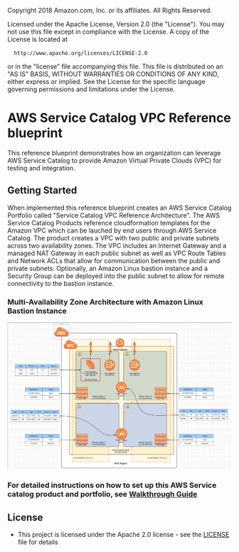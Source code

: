 Copyright 2018 Amazon.com, Inc. or its affiliates. All Rights Reserved.
  
  Licensed under the Apache License, Version 2.0 (the "License").
  You may not use this file except in compliance with the License.
  A copy of the License is located at
  
      http://www.apache.org/licenses/LICENSE-2.0
  
  or in the "license" file accompanying this file. This file is distributed 
  on an "AS IS" BASIS, WITHOUT WARRANTIES OR CONDITIONS OF ANY KIND, either 
  express or implied. See the License for the specific language governing 
  permissions and limitations under the License.


# AWS Service Catalog VPC Reference blueprint

This reference blueprint demonstrates how an organization can leverage AWS Service Catalog to provide Amazon Virtual Private Clouds (VPC) for testing and integration.  

## Getting Started

When implemented this reference blueprint creates an AWS Service Catalog Portfolio called "Service Catalog VPC Reference Architecture".  The AWS Service Catalog Products reference cloudformation templates for the Amazon VPC which can be lauched by end users through AWS Service Catalog.  The product creates a VPC with two public and private subnets across two availability zones.  The VPC includes an Internet Gateway and a managed NAT Gateway in each public subnet as well as VPC Route Tables and Network ACLs that allow for communication between the public and private subnets.  Optionally, an Amazon Linux bastion instance and a Security Group can be deployed into the public subnet to allow for remote connectivity to the bastion instance.

### Multi-Availability Zone Architecture with Amazon Linux Bastion Instance

![sc-vpc-ra-architecture-multi-az.png](sc-vpc-ra-architecture-multi-az.png)


### For detailed instructions on how to set up this AWS Service catalog product and portfolio, see [Walkthrough Guide](sc-vpc-ra-walkthrough.pdf)

## License

* This project is licensed under the Apache 2.0 license - see the [LICENSE](LICENSE) file for details
